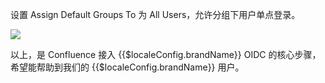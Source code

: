 <IntegrationDetailCard title="设置用户分组">

设置 Assign Default Groups To 为 All Users，允许分组下用户单点登录。

![](~@imagesZhCn/integration/confluence/step6.png)

以上，是 Confluence 接入 {{$localeConfig.brandName}} OIDC 的核心步骤，希望能帮助到我们的 {{$localeConfig.brandName}} 用户。

</IntegrationDetailCard>
